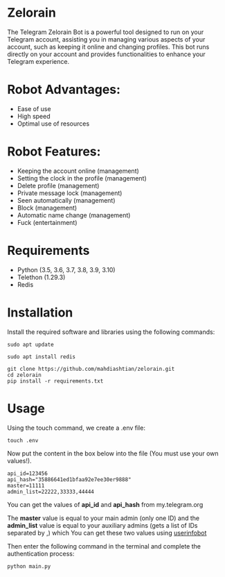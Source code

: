 # Zelorain
The Telegram Zelorain Bot is a powerful tool designed to run on your Telegram account, assisting you in managing various aspects of your account, such as keeping it online and changing profiles. This bot runs directly on your account and provides functionalities to enhance your Telegram experience.

# Robot Advantages:
- Ease of use
- High speed
- Optimal use of resources

# Robot Features:
- Keeping the account online (management) 
- Setting the clock in the profile (management) 
- Delete profile (management)
- Private message lock (management)
- Seen automatically (management)
- Block (management)
- Automatic name change (management)
- Fuck (entertainment)

# Requirements
- Python (3.5, 3.6, 3.7, 3.8, 3.9, 3.10)
- Telethon (1.29.3)
- Redis

# Installation
Install the required software and libraries using the following commands:
```
sudo apt update
```
```
sudo apt install redis
```
```
git clone https://github.com/mahdiashtian/zelorain.git
cd zelorain
pip install -r requirements.txt
```
# Usage
Using the touch command, we create a .env file:
```
touch .env
```
Now put the content in the box below into the file (You must use your own values!).
```
api_id=123456
api_hash="35886641ed1bfaa92e7ee30er9888"
master=11111
admin_list=22222,33333,44444
```
You can get the values of **api_id** and **api_hash** from my.telegram.org

The **master** value is equal to your main admin (only one ID) and the **admin_list** value is equal to your auxiliary admins (gets a list of IDs separated by ,) which You can get these two values using [userinfobot](https://telegram.me/userinfobot)


Then enter the following command in the terminal and complete the authentication process:
```
python main.py
```
